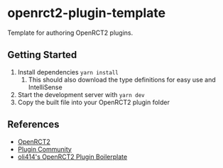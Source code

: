 # openrct2-plugin-template

Template for authoring OpenRCT2 plugins.

## Getting Started

1. Install dependencies `yarn install`
   1. This should also download the type definitions for easy use and IntelliSense
2. Start the development server with `yarn dev`
3. Copy the built file into your OpenRCT2 plugin folder

## References

- [OpenRCT2](https://openrct2.io)
- [Plugin Community](http://openrct2plugins.org/)
- [oli414's OpenRCT2 Plugin Boilerplate](https://github.com/oli414/openrct2-plugin-boilerplate)
